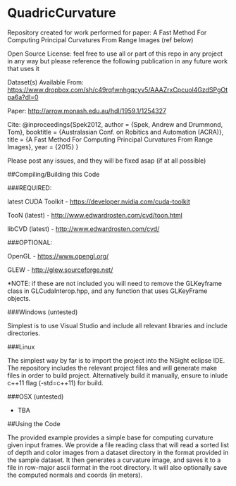 # QuadricCurvature

Repository created for work performed for paper: A Fast Method For Computing Principal Curvatures From Range Images (ref below)

Open Source License: feel free to use all or part of this repo in any project in any way but please 
reference the following publication in any future work that uses it

Dataset(s) Available From: 
https://www.dropbox.com/sh/c49rqfwnhgqcyv5/AAAZrxCpcuol4GzdSPgOtpa6a?dl=0

Paper: http://arrow.monash.edu.au/hdl/1959.1/1254327

Cite: 
@inproceedings{Spek2012,
author = {Spek, Andrew and Drummond, Tom},
booktitle = {Australasian Conf. on Robitics and Automation (ACRA)},
title = {A Fast Method For Computing Principal Curvatures From Range Images},
year = {2015}
}

Please post any issues, and they will be fixed asap (if at all possible)

##Compiling/Building this Code

###REQUIRED:

latest CUDA Toolkit - https://developer.nvidia.com/cuda-toolkit

TooN (latest) - http://www.edwardrosten.com/cvd/toon.html

libCVD (latest) - http://www.edwardrosten.com/cvd/

###OPTIONAL:

OpenGL - https://www.opengl.org/

GLEW - http://glew.sourceforge.net/

*NOTE: if these are not included you will need to remove the GLKeyframe class in GLCudaInterop.hpp, and any function that uses GLKeyFrame objects.


###Windows (untested)

Simplest is to use Visual Studio and include all relevant libraries and include directories.

###Linux 

The simplest way by far is to import the project into the NSight eclipse IDE. The repository includes the relevant project files and will generate make files in order to build project. Alternatively build it manually, ensure to inlude c++11 flag  (-std=c++11) for build.

###OSX (untested)

 - TBA

##Using the Code

The provided example provides a simple base for computing curvature given input frames. We provide a file reading class that will read a sorted list of depth and color images from a dataset directory in the format provided in the sample dataset. It then generates a curvature image, and saves it to a file in row-major ascii format in the root directory. It will also optionally save the computed normals and coords (in meters).
